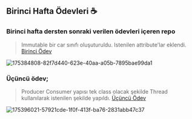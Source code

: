 ## Birinci Hafta Ödevleri :coffee:
### Birinci hafta dersten sonraki verilen ödevleri içeren repo
> Immutable bir car sınıfı oluşuturuldu. Istenilen attribute'lar eklendi.
[Birinci Ödev](https://github.com/Patika-Todeb-Java-Spring-Bootcamp/birinciHaftaOdevleri/blob/main/car.java)
> 
![175384808-82f7d440-623e-40aa-a05b-7895bae99da1](https://user-images.githubusercontent.com/94866363/175384966-0a7f4414-ef3a-4ed2-a8d3-a4e8622731d5.png)
>

### Üçüncü ödev;
> Producer Consumer yapısı tek class olacak şekilde Thread kullanılarak istenilen şekilde yapıldı.
[Üçüncü Ödev](https://github.com/Patika-Todeb-Java-Spring-Bootcamp/birinciHaftaOdevleri/blob/main/ThirdHomework.java)

![175396021-57921cde-1f0f-413f-ba76-2831abb47c37](https://user-images.githubusercontent.com/94866363/175396531-18a15656-8ae0-4118-8d89-5c0e38947537.png)


